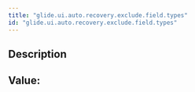 ```yaml
---
title: "glide.ui.auto.recovery.exclude.field.types"
id: "glide.ui.auto.recovery.exclude.field.types"
---
```

## Description



## Value: 
```

```